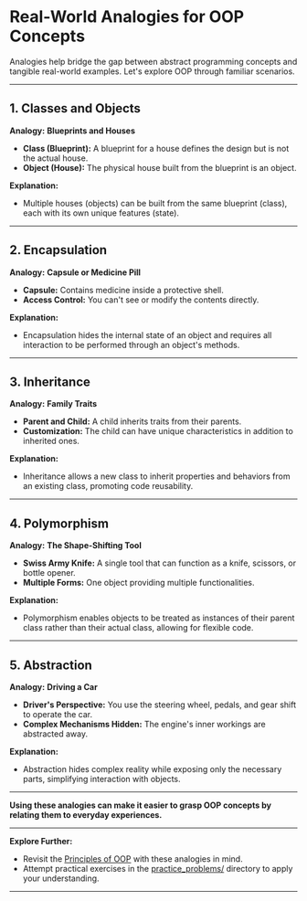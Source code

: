# Real-World Analogies for OOP Concepts

Analogies help bridge the gap between abstract programming concepts and tangible real-world examples. Let's explore OOP through familiar scenarios.

---

## **1. Classes and Objects**

**Analogy:** **Blueprints and Houses**

- **Class (Blueprint):** A blueprint for a house defines the design but is not the actual house.
- **Object (House):** The physical house built from the blueprint is an object.

**Explanation:**

- Multiple houses (objects) can be built from the same blueprint (class), each with its own unique features (state).

---

## **2. Encapsulation**

**Analogy:** **Capsule or Medicine Pill**

- **Capsule:** Contains medicine inside a protective shell.
- **Access Control:** You can't see or modify the contents directly.

**Explanation:**

- Encapsulation hides the internal state of an object and requires all interaction to be performed through an object's methods.

---

## **3. Inheritance**

**Analogy:** **Family Traits**

- **Parent and Child:** A child inherits traits from their parents.
- **Customization:** The child can have unique characteristics in addition to inherited ones.

**Explanation:**

- Inheritance allows a new class to inherit properties and behaviors from an existing class, promoting code reusability.

---

## **4. Polymorphism**

**Analogy:** **The Shape-Shifting Tool**

- **Swiss Army Knife:** A single tool that can function as a knife, scissors, or bottle opener.
- **Multiple Forms:** One object providing multiple functionalities.

**Explanation:**

- Polymorphism enables objects to be treated as instances of their parent class rather than their actual class, allowing for flexible code.

---

## **5. Abstraction**

**Analogy:** **Driving a Car**

- **Driver's Perspective:** You use the steering wheel, pedals, and gear shift to operate the car.
- **Complex Mechanisms Hidden:** The engine's inner workings are abstracted away.

**Explanation:**

- Abstraction hides complex reality while exposing only the necessary parts, simplifying interaction with objects.

---

**Using these analogies can make it easier to grasp OOP concepts by relating them to everyday experiences.**

---

**Explore Further:**

- Revisit the [Principles of OOP](Principles.md) with these analogies in mind.
- Attempt practical exercises in the [practice_problems/](../practice_problems) directory to apply your understanding.

---

